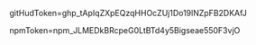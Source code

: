 gitHudToken=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

npmToken=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

